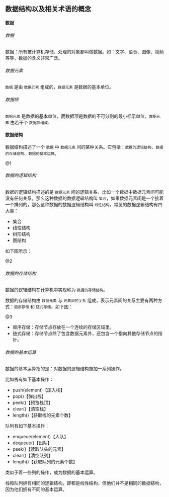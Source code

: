 ## 数据结构以及相关术语的概念
#### 数据
###### 数据
数据：所有被计算机存储、处理的对象都叫做数据。如：文字、语音、图像、视频 等等，数据的含义非常广泛。

###### 数据元素
`数据` 是由 `数据元素` 组成的，`数据元素` 是数据的基本单位。

###### 数据项
`数据元素` 是数据的基本单位，而数据项是数据的不可分割的最小标示单位，`数据元素` 由若干个 `数据项组成`.

#### 数据结构
数据结构描述了一个 `数据` 中 `数据元素` 间的某种关系。它包括：`数据的逻辑结构`、`数据的存储结构`、`数据的基本运算`。

@1

###### 数据的逻辑结构
数据的逻辑结构描述的是 `数据元素` 间的逻辑关系，比如一个数据中数据元素间可能没有任何关系，那么这种数据的数据逻辑结构叫 `集合`，如果数据元素间是一个接着一个排列的，那么这种数据的数据逻辑结构叫 `线性结构`，常见的数据逻辑结构有四大类：
* 集合
* 线性结构
* 树形结构
* 图结构

如下图所示：

@2

###### 数据的存储结构
数据的逻辑结构在计算机中实现称为 `数据的存储结构`。

数据的存储结构由 `数据元素` 与 `元素间的关系` 组成，表示元素间的关系主要有两种方式：`顺序存储` 和 `链式存储`，如下图：

@3

* 顺序存储：存储节点存放在一个连续的存储区域里。
* 链式存储：存储节点除了包含数据元素外，还包含一个指向其他存储节点的指针。

###### 数据的基本运算
数据的基本运算指的是：对数据的逻辑结构施加一系列操作。

比如栈有如下基本操作：
* push(element)【压入栈】
* pop()【弹出栈】
* peek()【预览栈顶】
* clear()【清空栈】
* length()【获取栈的元素个数】

队列有如下基本操作：
* enqueue(element)【入队】
* dequeue()【出队】
* peek()【读取队头的元素】
* clear()【清空队列】
* length()【获取队列的元素个数】

类似于着一些列的操作，成为数据的基本运算。

栈和队列拥有相同的逻辑结构，即都是线性结构，但他们并不是相同的数据结构，因为他们拥有不同的基本运算。

